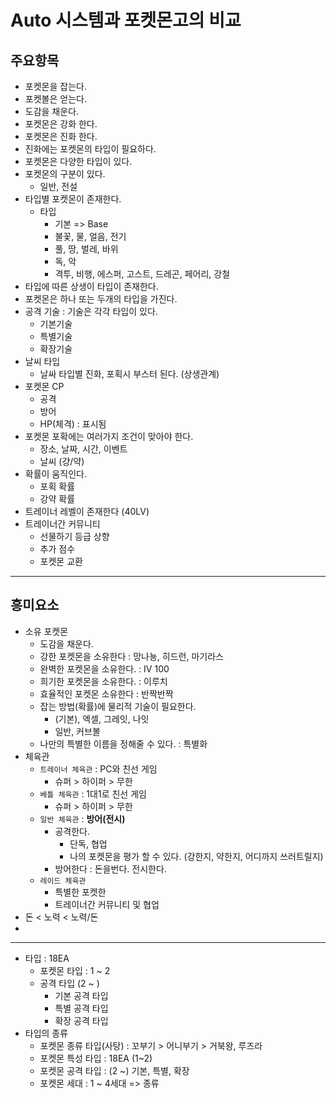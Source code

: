 # Auto 시스템과 포켓몬고의 비교


## 주요항목
- 포켓몬을 잡는다.
- 포켓볼은 얻는다.
- 도감을 채운다.
- 포켓몬은 강화 한다.
- 포켓몬은 진화 한다.
- 진화에는 포켓몬의 타입이 필요하다.
- 포켓몬은 다양한 타입이 있다.
- 포켓몬의 구분이 있다.
  - 일반, 전설
- 타입별 포켓몬이 존재한다.
  - 타입 
    - 기본 =>  Base
    - 불꽃, 물, 얼음, 전기
    - 풀, 땅, 벌레, 바위
    - 독, 악
    - 격투, 비행, 에스퍼, 고스트, 드레곤, 페어리, 강철
- 타입에 따른 상생이 타입이 존재한다.
- 포켓몬은 하나 또는 두개의 타입을 가진다.
- 공격 기술 : 기술은 각각 타입이 있다.
  - 기본기술 
  - 특별기술
  - 확장기술
- 날씨 타입
  - 날싸 타입별 진화, 포획시 부스터 된다. (상생관계)
- 포켓몬 CP
  - 공격
  - 방어
  - HP(체격) : 표시됨
- 포켓몬 포확에는 여러가지 조건이 맞아야 한다.
  - 장소, 날짜, 시간, 이벤트
  - 날씨 (걍/약)
- 확률이 움직인다.
  - 포획 확률
  - 강약 확률
- 트레이너 레벨이 존재한다 (40LV)
- 트레이너간 커뮤니티
  - 선물하기 등급 상향
  - 추가 점수
  - 포켓몬 교환
---

## 흥미요소
- 소유 포켓몬
  - 도감을 채운다.
  - 강한 포켓몬을 소유한다 : 망나뇽, 히드런, 마기라스
  - 완벽한 포켓몬을 소유한다. : IV 100
  - 희기한 포켓몬을 소유한다. : 이루치
  - 효율적인 포켓몬 소유한다 : 반짝반짝
  - 잡는 방법(확률)에 물리적 기술이 필요한다.
    - (기본), 엑셀, 그레잇, 나잇
    - 일반, 커브볼
  - 나만의 특별한 이름을 정해줄 수 있다. : 특별화
- 체육관 
  - `트레이너 체육관` : PC와 친선 게임
    - 슈퍼 > 하이퍼 > 무한
  - `베틀 체육관` : 1대1로 친선 게임
    - 슈퍼 > 하이퍼 > 무한
  - `일반 체육관` : **방어(전시)**
    - 공격한다.
      - 단독, 협업
      - 나의 포켓몬을 평가 할 수 있다. (강한지, 약한지, 어디까지 쓰러트릴지)
    - 방어한다 : 돈을번다. 전시한다.
  - `레이드 체육관`
    - 특별한 포켓한
    - 트레이너간 커뮤니티 및 협업
- 돈 < 노력 < 노력/돈
- 
----

- 타입 : 18EA
  - 포켓몬 타입 : 1 ~ 2
  - 공격 타입 (2 ~ )
    - 기본 공격 타입
    - 특별 공격 타입
    - 확장 공격 타입
- 타입의 종류
  - 포켓몬 종류 타입(사탕) : 꼬부기 > 어니부기 > 거북왕, 루즈라
  - 포켓몬 특성 타입 : 18EA (1~2)
  - 포켓몬 공격 타입 : (2 ~) 기본, 특별, 확장
  - 포켓몬 세대 : 1 ~ 4세대  => 종류

